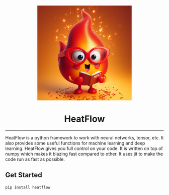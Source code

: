 <p align="center">
  <img src="./images/flame_repo.jpeg" width="300"/>
  <h1 align="center">HeatFlow</h1>
</p>

--------------------------------------------------------------------------------

HeatFlow is a python framework to work with neural networks, tensor, etc. It also provides some useful functions for machine learning and deep learning. HeatFlow gives you full control on your code. It is written on top of numpy which makes it blazing fast compared to other. It uses jit to make the code run as fast as possible.

## Get Started

```bash
pip install heatflow
```